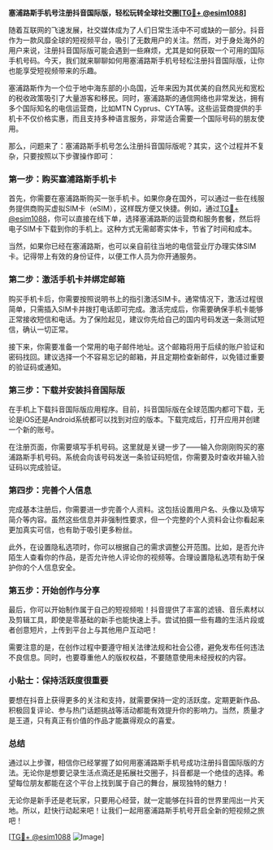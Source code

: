 **塞浦路斯手机号注册抖音国际版，轻松玩转全球社交圈[[TG💪+ @esim1088](https://t.me/s/esim1088)]**

随着互联网的飞速发展，社交媒体成为了人们日常生活中不可或缺的一部分。抖音作为一款风靡全球的短视频平台，吸引了无数用户的关注。然而，对于身处海外的用户来说，注册抖音国际版可能会遇到一些麻烦，尤其是如何获取一个可用的国际手机号码。今天，我们就来聊聊如何用塞浦路斯手机号轻松注册抖音国际版，让你也能享受短视频带来的乐趣。

塞浦路斯作为一个位于地中海东部的小岛国，近年来因为其优美的自然风光和宽松的税收政策吸引了大量游客和移民。同时，塞浦路斯的通信网络也非常发达，拥有多个国际知名的电信运营商，比如MTN Cyprus、CYTA等。这些运营商提供的手机卡不仅价格实惠，而且支持多种语言服务，非常适合需要一个国际号码的朋友使用。

那么，问题来了：塞浦路斯手机号怎么注册抖音国际版呢？其实，这个过程并不复杂，只要按照以下步骤操作即可：

### 第一步：购买塞浦路斯手机卡

首先，你需要在塞浦路斯购买一张手机卡。如果你身在国外，可以通过一些在线服务提供商购买虚拟SIM卡（eSIM），这样既方便又快捷。例如，通过[TG💪+ @esim1088](https://t.me/s/esim1088)，你可以直接在线下单，选择塞浦路斯的运营商和服务套餐，然后将电子SIM卡下载到你的手机上。这种方式无需邮寄实体卡，节省了时间和成本。

当然，如果你已经在塞浦路斯，也可以亲自前往当地的电信营业厅办理实体SIM卡。记得带上有效的身份证件，以便工作人员为你开通服务。

### 第二步：激活手机卡并绑定邮箱

购买手机卡后，你需要按照说明书上的指引激活SIM卡。通常情况下，激活过程很简单，只需插入SIM卡并拨打电话即可完成。激活完成后，你需要确保手机卡能够正常接收短信和电话。为了保险起见，建议你先给自己的国内号码发送一条测试短信，确认一切正常。

接下来，你需要准备一个常用的电子邮件地址。这个邮箱将用于后续的账户验证和密码找回。建议选择一个不容易忘记的邮箱，并且定期检查新邮件，以免错过重要的验证码或通知。

### 第三步：下载并安装抖音国际版

在手机上下载抖音国际版应用程序。目前，抖音国际版在全球范围内都可下载，无论是iOS还是Android系统都可以找到对应的版本。下载完成后，打开应用并创建一个新的账号。

在注册页面，你需要填写手机号码。这里就是关键一步了——输入你刚刚购买的塞浦路斯手机号码。系统会向该号码发送一条验证码短信，你需要及时查收并输入验证码以完成验证。

### 第四步：完善个人信息

完成基本注册后，你需要进一步完善个人资料。这包括设置用户名、头像以及填写简介等内容。虽然这些信息并非强制性要求，但一个完整的个人资料会让你看起来更加真实可信，也有助于吸引更多粉丝。

此外，在设置隐私选项时，你可以根据自己的需求调整公开范围。比如，是否允许陌生人查看你的作品，是否允许他人评论你的视频等。合理设置隐私选项有助于保护你的个人信息安全。

### 第五步：开始创作与分享

最后，你可以开始制作属于自己的短视频啦！抖音提供了丰富的滤镜、音乐素材以及剪辑工具，即使是零基础的新手也能快速上手。尝试拍摄一些有趣的生活片段或者创意短片，上传到平台上与其他用户互动吧！

需要注意的是，在创作过程中要遵守相关法律法规和社会公德，避免发布任何违法不良信息。同时，也要尊重他人的版权权益，不要随意使用未经授权的内容。

### 小贴士：保持活跃度很重要

要想在抖音上获得更多的关注和支持，就需要保持一定的活跃度。定期更新作品、积极回复评论、参与热门话题挑战等活动都能有效提升你的影响力。当然，质量才是王道，只有真正有价值的作品才能赢得观众的喜爱。

### 总结

通过以上步骤，相信你已经掌握了如何用塞浦路斯手机号成功注册抖音国际版的方法。无论你是想要记录生活点滴还是拓展社交圈子，抖音都是一个绝佳的选择。希望每位朋友都能在这个平台上找到属于自己的舞台，展现独特的魅力！

无论你是新手还是老玩家，只要用心经营，就一定能够在抖音的世界里闯出一片天地。所以，赶快行动起来吧！让我们一起用塞浦路斯手机号开启全新的短视频之旅吧！

[[TG💪+ @esim1088](https://t.me/s/esim1088) ![Image](https://i.postimg.cc/4NQfJmqS/Snipaste-2025-05-13-00-14-12.png)]